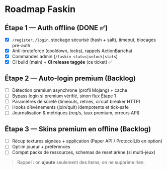 # Roadmap Faskin

## Étape 1 — Auth offline (DONE ✅)
- [x] `/register`, `/login`, stockage sécurisé (hash + salt), timeout, blocages pré-auth
- [x] Anti-bruteforce (cooldown, locks), rappels ActionBar/chat
- [x] Commandes admin (`/faskin status|unlock|stats`)
- [x] CI build (main) + **CI release taggée** (ce ticket) ✅

## Étape 2 — Auto-login premium (Backlog)
- [ ] Détection premium asynchrone (profil Mojang) + cache
- [ ] Bypass login si premium vérifié, sinon flux Étape 1
- [ ] Paramètres de sûreté (timeouts, retries, circuit breaker HTTP)
- [ ] Hooks d’événements (join/quit) idempotents et tick-safe
- [ ] Journalisation & métriques (req/s, taux premium, erreurs API)

## Étape 3 — Skins premium en offline (Backlog)
- [ ] Récup textures signées + application (Paper API / ProtocolLib en option)
- [ ] Opt-in joueur + préférences
- [ ] Compat packs de ressources, schemas de reset arène (si multi-jeux)

> Rappel : on **ajoute** seulement des items; on ne supprime rien.
